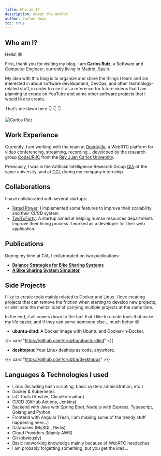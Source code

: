 ```yaml
---
title: Who am I?
description: About the author
author: Carlos Ruiz
toc: true
---
```


## Who am I?

Hello! 😄

First, thank you for visiting my blog. I am **Carlos Ruiz**, a Software and Computer Engineer, currently living in Madrid, Spain.

My idea with this blog is to organize and share the things I learn and am interested in about software development, DevOps, and other technology-related stuff, in order to use it as a reference for future videos that I am planning to create on YouTube and some other software projects that I would like to create.

That's me down here :point_down: :point_down: :point_down:

![**Carlos Ruiz**](/about.jpg)

## Work Experience

Currently, I am working with the team at [OpenVidu](https://openvidu.io/), a WebRTC platform for video conferencing, streaming, recording... developed by the research group [CodeURJC](https://www.codeurjc.es/) from the [Rey Juan Carlos University](https://www.urjc.es/).

Previously, I was in the Artificial Intelligence Research Group [GIA](http://www.ia.urjc.es/GIA/es/) of the same university, and at [CGI](https://www.cgi.com/), during my company internship.

## Collaborations

I have collaborated with several startups:
- [Rated Power](https://ratedpower.com/): I implemented some features to improve their scalability and their CI/CD system.
- [TwoToForty](http://twotoforty.com/): A startup aimed at helping human resources departments improve their hiring process. I worked as a developer for their web application.

## Publications

During my time at GIA, I collaborated on two publications:

- [**Balance Strategies for Bike Sharing Systems**](https://doi.org/10.1007/978-3-030-17294-7_16)
- [**A Bike Sharing System Simulator**](https://doi.org/10.1007/978-3-319-94779-2_37)

## Side Projects

I like to create tools mainly related to Docker and Linux. I love creating projects that can remove the friction when starting to develop new projects, or eliminate the mental load of carrying multiple projects at the same time.

In the end, it all comes down to the fact that I like to create tools that make my life easier, and if they can serve someone else... much better 😉!

- **ubuntu-dind**: A Docker image with Ubuntu and Docker-in-Docker.

{{< card "https://github.com/cruizba/ubuntu-dind" >}}

- **desktopus**: Your Linux desktop as code, anywhere.

{{< card "https://github.com/cruizba/desktopus" >}}

## Languages & Technologies I used

- Linux (Including bash scripting, basic system administration, etc.)
- Docker & Kubernetes
- IaC Tools (Ansible, CloudFormation)
- CI/CD (GitHub Actions, Jenkins)
- Backend with Java with Spring Boot, Node.js with Express, Typescript, Golang and Python.
- Frontend with Angular (Yeah, I am missing some of the trendy stuff happening here...)
- Databases (MySQL, Redis)
- Cloud Providers (Mainly AWS)
- Git (obviously)
- Basic networking knowledge mainly because of WebRTC headaches
- I am probably forgetting something, but you get the idea...